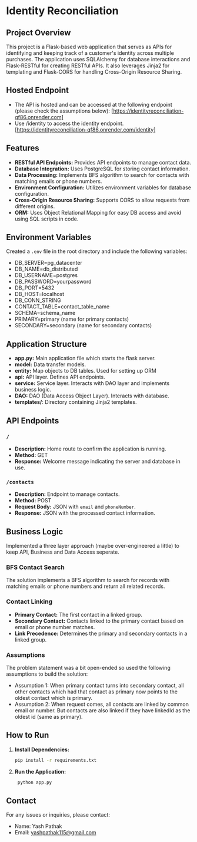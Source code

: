 # Identity Reconciliation

## Project Overview
This project is a Flask-based web application that serves as APIs for identifying and keeping track of a customer's identity across multiple purchases. 
The application uses SQLAlchemy for database interactions and Flask-RESTful for creating RESTful APIs. 
It also leverages Jinja2 for templating and Flask-CORS for handling Cross-Origin Resource Sharing.

## Hosted Endpoint
- The API is hosted and can be accessed at the following endpoint (please check the assumptions below):
[https://identityreconciliation-qf86.onrender.com]
- Use /identity to access the identity endpoint.
[https://identityreconciliation-qf86.onrender.com/identity]

## Features
- **RESTful API Endpoints:** Provides API endpoints to manage contact data.
- **Database Integration:** Uses PostgreSQL for storing contact information.
- **Data Processing:** Implements BFS algorithm to search for contacts with matching emails or phone numbers.
- **Environment Configuration:** Utilizes environment variables for database configuration.
- **Cross-Origin Resource Sharing:** Supports CORS to allow requests from different origins.
- **ORM:** Uses Object Relational Mapping for easy DB access and avoid using SQL scripts in code.

## Environment Variables
Created a `.env` file in the root directory and include the following variables:

- DB_SERVER=pg_datacenter
- DB_NAME=db_distributed
- DB_USERNAME=postgres
- DB_PASSWORD=yourpassword
- DB_PORT=5432
- DB_HOST=localhost
- DB_CONN_STRING
- CONTACT_TABLE=contact_table_name
- SCHEMA=schema_name
- PRIMARY=primary (name for primary contacts)
- SECONDARY=secondary (name for secondary contacts)

## Application Structure
- **app.py:** Main application file which starts the flask server.
- **model:** Data transfer models.
- **entity:** Map objects to DB tables. Used for setting up ORM
- **api:** API layer. Defines API endpoints.
- **service:** Service layer. Interacts with DAO layer and implements business logic.
- **DAO:** DAO (Data Access Object Layer). Interacts with database.
- **templates/**: Directory containing Jinja2 templates.

## API Endpoints
### `/`
- **Description:** Home route to confirm the application is running.
- **Method:** GET
- **Response:** Welcome message indicating the server and database in use.

### `/contacts`
- **Description:** Endpoint to manage contacts.
- **Method:** POST
- **Request Body:** JSON with `email` and `phoneNumber`.
- **Response:** JSON with the processed contact information.

## Business Logic
Implemented a three layer approach (maybe over-engineered a little) to keep API, Business and Data Access seperate.

### BFS Contact Search
The solution implements a BFS algorithm to search for records with matching emails or phone numbers and return all related records.

### Contact Linking
- **Primary Contact:** The first contact in a linked group.
- **Secondary Contact:** Contacts linked to the primary contact based on email or phone number matches.
- **Link Precedence:** Determines the primary and secondary contacts in a linked group.

### Assumptions
The problem statement was a bit open-ended so used the following assumptions to build the solution:
- Assumption 1: When primary contact turns into secondary contact, all other contacts which had that contact as primary now points to the oldest contact which is primary.
- Assumption 2: When request comes, all contacts are linked by common email or number. But contacts are also linked if they have linkedId as the oldest id (same as primary).

## How to Run
1. **Install Dependencies:**
   ```bash
   pip install -r requirements.txt
   
2. **Run the Application:**
   ```bash
    python app.py

## Contact
For any issues or inquiries, please contact:
- Name: Yash Pathak
- Email: yashpathak115@gmail.com